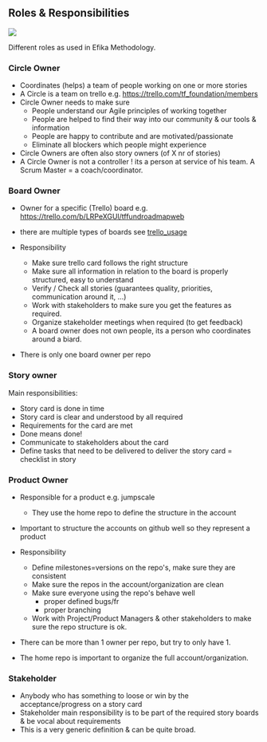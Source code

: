 ## Roles & Responsibilities

![](https://images.unsplash.com/photo-1464226066583-1bc72dd433a3?ixlib=rb-0.3.5&s=0e530a817608a163047730f955c592fc&auto=format&fit=crop&w=1650&q=80)

Different roles as used in Efika Methodology.

### Circle Owner

* Coordinates (helps) a team of people working on one or more stories
* A Circle is a team on trello e.g. https://trello.com/tf_foundation/members
* Circle Owner needs to make sure
  * People understand our Agile principles of working together
  * People are helped to find their way into our community & our tools & information
  * People are happy to contribute and are motivated/passionate
  * Eliminate all blockers which people might experience
* Circle Owners are often also story owners \(of X nr of stories\)
* A Circle Owner is not a controller ! its a person at service of his team. A Scrum Master = a coach/coordinator.

### Board Owner

* Owner for a specific (Trello) board e.g. https://trello.com/b/LRPeXGUl/tffundroadmapweb

* there are multiple types of boards see [trello_usage](trello_usage.md)

* Responsibility

  * Make sure trello card follows the right structure
  * Make sure all information in relation to the board is properly structured, easy to understand
  * Verify / Check all stories \(guarantees quality, priorities, communication around it, ...\)
  * Work with stakeholders to make sure you get the features as required.
  * Organize stakeholder meetings when required (to get feedback)
  * A board owner does not own people, its a person who coordinates around a biard. 
  
* There is only one board owner per repo

### Story owner

Main responsibilities:

* Story card is done in time
* Story card is clear and understood by all required
* Requirements for the card are met
* Done means done!
* Communicate to stakeholders about the card
* Define tasks that need to be delivered to deliver the story card = checklist in story

### Product Owner

* Responsible for a product e.g. jumpscale

  * They use the home repo to define the structure in the account

* Important to structure the accounts on github well so they represent a product

* Responsibility

  * Define milestones=versions on the repo's, make sure they are consistent
  * Make sure the repos in the account/organization are clean
  * Make sure everyone using the repo's behave well
    * proper defined bugs/fr
    * proper branching
  * Work with Project/Product Managers & other stakeholders to make sure the repo structure is ok.

* There can be more than 1 owner per repo, but try to only have 1.

* The home repo is important to organize the full account/organization.


### Stakeholder

* Anybody who has something to loose or win by the acceptance/progress on a story card
* Stakeholder main responsibility is to be part of the required story boards & be vocal about requirements
* This is a very generic definition & can be quite broad.

